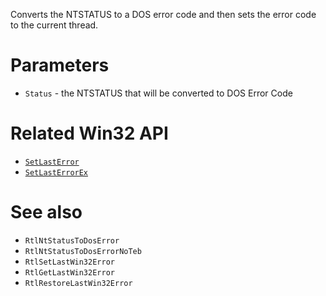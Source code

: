 Converts the NTSTATUS to a DOS error code and then sets the error code to the current thread.

# Parameters
 - `Status` - the NTSTATUS that will be converted to DOS Error Code

# Related Win32 API
- [`SetLastError`](https://learn.microsoft.com/en-us/windows/win32/api/errhandlingapi/nf-errhandlingapi-setlasterror)
- [`SetLastErrorEx`](https://learn.microsoft.com/en-us/windows/win32/api/winuser/nf-winuser-setlasterrorex)

# See also
- `RtlNtStatusToDosError`
- `RtlNtStatusToDosErrorNoTeb`
- `RtlSetLastWin32Error`
- `RtlGetLastWin32Error`
- `RtlRestoreLastWin32Error`
